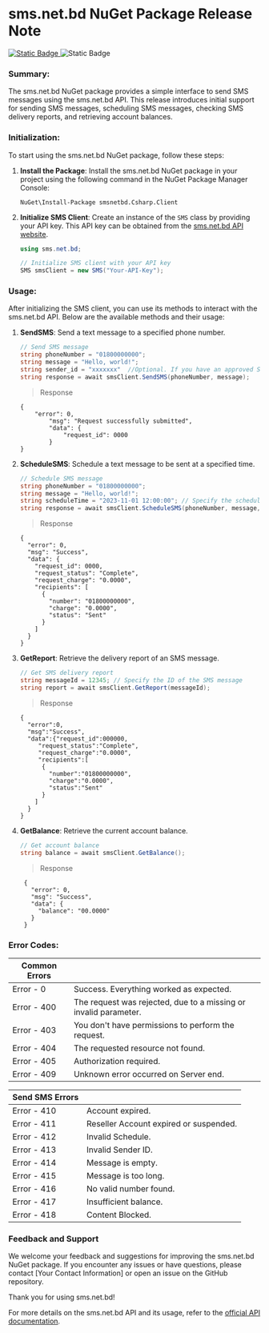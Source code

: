 
# sms.net.bd NuGet Package Release Note
[![Static Badge](https://img.shields.io/badge/NuGet-1.1.1-blue?style=flat)
](https://www.nuget.org/packages/smsnetbd.Csharp.Client)
![Static Badge](https://img.shields.io/badge/.Net_Core-6.0-purple?style=flat)

### Summary:
The sms.net.bd NuGet package provides a simple interface to send SMS messages using the sms.net.bd API. This release introduces initial support for sending SMS messages, scheduling SMS messages, checking SMS delivery reports, and retrieving account balances.

### Initialization:
To start using the sms.net.bd NuGet package, follow these steps:

1. **Install the Package**: Install the sms.net.bd NuGet package in your project using the following command in the NuGet Package Manager Console:

   ```shell
   NuGet\Install-Package smsnetbd.Csharp.Client
   ```

2. **Initialize SMS Client**: Create an instance of the `SMS` class by providing your API key. This API key can be obtained from the [sms.net.bd API website](https://www.sms.net.bd/api).

   ```csharp
   using sms.net.bd;

   // Initialize SMS client with your API key
   SMS smsClient = new SMS("Your-API-Key");
   ```

### Usage:
After initializing the SMS client, you can use its methods to interact with the sms.net.bd API. Below are the available methods and their usage:

1. **SendSMS**: Send a text message to a specified phone number.

   ```csharp
   // Send SMS message
   string phoneNumber = "01800000000";
   string message = "Hello, world!";
   string sender_id = "xxxxxxx"  //Optional. If you have an approved Sender ID. 
   string response = await smsClient.SendSMS(phoneNumber, message);
   ```
   > Response
    ```
    {
    	"error": 0,
    	    "msg": "Request successfully submitted",
    	    "data": {
    	        "request_id": 0000
    	    }
    }
2. **ScheduleSMS**: Schedule a text message to be sent at a specified time.

   ```csharp
   // Schedule SMS message
   string phoneNumber = "01800000000";
   string message = "Hello, world!";
   string scheduleTime = "2023-11-01 12:00:00"; // Specify the scheduled time in ISO 8601 format
   string response = await smsClient.ScheduleSMS(phoneNumber, message, scheduleTime);
   ```
   > Response

    ```
    {
      "error": 0,
      "msg": "Success",
      "data": {
        "request_id": 0000,
        "request_status": "Complete",
        "request_charge": "0.0000",
        "recipients": [
          {
            "number": "01800000000",
            "charge": "0.0000",
            "status": "Sent"
          }
        ]
      }
    }
3. **GetReport**: Retrieve the delivery report of an SMS message.

   ```csharp
   // Get SMS delivery report
   string messageId = 12345; // Specify the ID of the SMS message
   string report = await smsClient.GetReport(messageId);
   ```
   > Response
	```
	{
	  "error":0,
	  "msg":"Success",
	  "data":{"request_id":000000,
		 "request_status":"Complete",
		 "request_charge":"0.0000",
		 "recipients":[
		  {
			"number":"01800000000",
			"charge":"0.0000",
			"status":"Sent"
		  }
		]
	  }
	}
	```
4. **GetBalance**: Retrieve the current account balance.

   ```csharp
   // Get account balance
   string balance = await smsClient.GetBalance();
   ```
	> Response

	    {
	      "error": 0,
	      "msg": "Success",
	      "data": {
	        "balance": "00.0000"
	      }
	    }


### Error Codes:

| Common Errors |  |
|--|--|
| Error - 0 | Success. Everything worked as expected. |
| Error - 400 | The request was rejected, due to a missing or invalid parameter. |
| Error - 403 | You don't have permissions to perform the request. |
| Error - 404 | The requested resource not found. |
| Error - 405 | Authorization required. |
| Error - 409 | Unknown error occurred on Server end. |


| Send SMS Errors |  |
|--|--|
| Error - 410 | Account expired. |
| Error - 411 | Reseller Account expired or suspended. |
| Error - 412 | Invalid Schedule. |
| Error - 413 | Invalid Sender ID. |
| Error - 414 | Message is empty. |
| Error - 415 | Message is too long. |
| Error - 416 | No valid number found. |
| Error - 417 | Insufficient balance. |
| Error - 418 | Content Blocked. |

### Feedback and Support

We welcome your feedback and suggestions for improving the sms.net.bd NuGet package. If you encounter any issues or have questions, please contact [Your Contact Information] or open an issue on the GitHub repository.

Thank you for using sms.net.bd!


For more details on the sms.net.bd API and its usage, refer to the [official API documentation](https://www.sms.net.bd/api).
